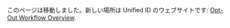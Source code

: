 このページは移動しました。新しい場所は Unified ID のウェブサイトです: [Opt-Out Workflow Overview](https://unifiedid.com/ja/docs/workflows/workflow-overview-opt-out).
